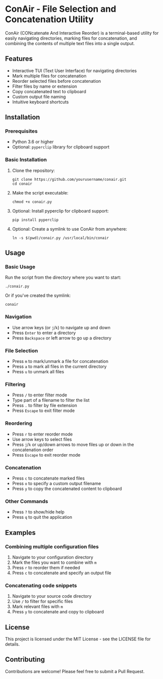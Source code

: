 # ConAir - File Selection and Concatenation Utility

ConAir (CONcatenate And Interactive Reorder) is a terminal-based utility for easily navigating directories, marking files for concatenation, and combining the contents of multiple text files into a single output.

## Features

- Interactive TUI (Text User Interface) for navigating directories
- Mark multiple files for concatenation
- Reorder selected files before concatenation
- Filter files by name or extension
- Copy concatenated text to clipboard
- Custom output file naming
- Intuitive keyboard shortcuts

## Installation

### Prerequisites

- Python 3.6 or higher
- Optional: `pyperclip` library for clipboard support

### Basic Installation

1. Clone the repository:
   ```
   git clone https://github.com/yourusername/conair.git
   cd conair
   ```

2. Make the script executable:
   ```
   chmod +x conair.py
   ```

3. Optional: Install pyperclip for clipboard support:
   ```
   pip install pyperclip
   ```

4. Optional: Create a symlink to use ConAir from anywhere:
   ```
   ln -s $(pwd)/conair.py /usr/local/bin/conair
   ```

## Usage

### Basic Usage

Run the script from the directory where you want to start:

```
./conair.py
```

Or if you've created the symlink:

```
conair
```

### Navigation

- Use arrow keys (or `j`/`k`) to navigate up and down
- Press `Enter` to enter a directory
- Press `Backspace` or left arrow to go up a directory

### File Selection

- Press `m` to mark/unmark a file for concatenation
- Press `a` to mark all files in the current directory
- Press `u` to unmark all files

### Filtering

- Press `/` to enter filter mode
- Type part of a filename to filter the list
- Press `.` to filter by file extension
- Press `Escape` to exit filter mode

### Reordering

- Press `r` to enter reorder mode
- Use arrow keys to select files
- Press `j`/`k` or up/down arrows to move files up or down in the concatenation order
- Press `Escape` to exit reorder mode

### Concatenation

- Press `c` to concatenate marked files
- Press `o` to specify a custom output filename
- Press `y` to copy the concatenated content to clipboard

### Other Commands

- Press `?` to show/hide help
- Press `q` to quit the application

## Examples

### Combining multiple configuration files

1. Navigate to your configuration directory
2. Mark the files you want to combine with `m`
3. Press `r` to reorder them if needed
4. Press `c` to concatenate and specify an output file

### Concatenating code snippets

1. Navigate to your source code directory
2. Use `/` to filter for specific files
3. Mark relevant files with `m`
4. Press `y` to concatenate and copy to clipboard

## License

This project is licensed under the MIT License - see the LICENSE file for details.

## Contributing

Contributions are welcome! Please feel free to submit a Pull Request.